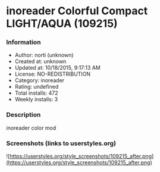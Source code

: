 # inoreader Colorful Compact LIGHT/AQUA (109215)

### Information
- Author: norti (unknown)
- Created at: unknown
- Updated at: 10/18/2015, 9:17:13 AM
- License: NO-REDISTRIBUTION
- Category: inoreader
- Rating: undefined
- Total installs: 472
- Weekly installs: 3


### Description
inoreader color mod


### Screenshots (links to userstyles.org)
![https://userstyles.org/style_screenshots/109215_after.png](https://userstyles.org/style_screenshots/109215_after.png)


